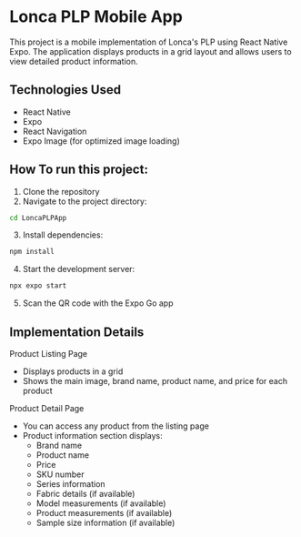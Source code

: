 # Lonca PLP Mobile App


This project is a mobile implementation of Lonca's PLP using React Native Expo. The application displays products in a grid layout and allows users to view detailed product information.

## Technologies Used

- React Native
- Expo
- React Navigation
- Expo Image (for optimized image loading)


## How To run this project:

1. Clone the repository
2. Navigate to the project directory:
```bash
cd LoncaPLPApp
```

3. Install dependencies:
```bash
npm install
```

4. Start the development server:
```bash
npx expo start
```

5. Scan the QR code with the Expo Go app


## Implementation Details

Product Listing Page
- Displays products in a grid
- Shows the main image, brand name, product name, and price for each product

Product Detail Page
- You can access any product from the listing page
- Product information section displays:
  - Brand name
  - Product name
  - Price
  - SKU number
  - Series information
  - Fabric details (if available)
  - Model measurements (if available)
  - Product measurements (if available)
  - Sample size information (if available)

